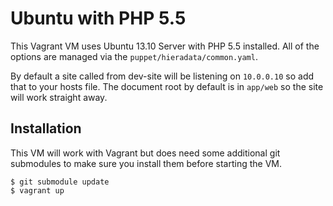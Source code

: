 Ubuntu with PHP 5.5
===================

This Vagrant VM uses Ubuntu 13.10 Server with PHP 5.5 installed. All of the options are managed via the `puppet/hieradata/common.yaml`. 

By default a site called from dev-site will be listening on `10.0.0.10` so add that to your hosts file. The document root by default is in `app/web` so the site will work straight away.

Installation
------------

This VM will work with Vagrant but does need some additional git submodules to make sure you  install them before starting the VM.

	$ git submodule update
	$ vagrant up
	
